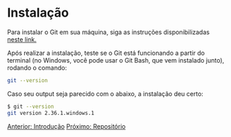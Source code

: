 # Instalação

Para instalar o Git em sua máquina, siga as instruções disponibilizadas [neste link.](https://git-scm.com/downloads)

Após realizar a instalação, teste se o Git está funcionando a partir do terminal (no Windows, você pode usar o Git Bash, que vem instalado junto), rodando o comando:

```bash
git --version
```

Caso seu output seja parecido com o abaixo, a instalação deu certo:

```bash
$ git --version
git version 2.36.1.windows.1
```

[Anterior: Introdução](Introdução.md)
[Próximo: Repositório](Repositório.md)
